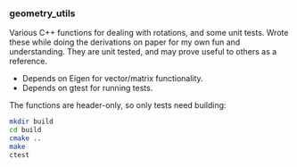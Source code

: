 ### geometry_utils

Various C++ functions for dealing with rotations, and some unit tests.
Wrote these while doing the derivations on paper for my own fun and understanding.
They are unit tested, and may prove useful to others as a reference.

- Depends on Eigen for vector/matrix functionality.
- Depends on gtest for running tests.

The functions are header-only, so only tests need building:
```bash
mkdir build
cd build
cmake ..
make
ctest
```
